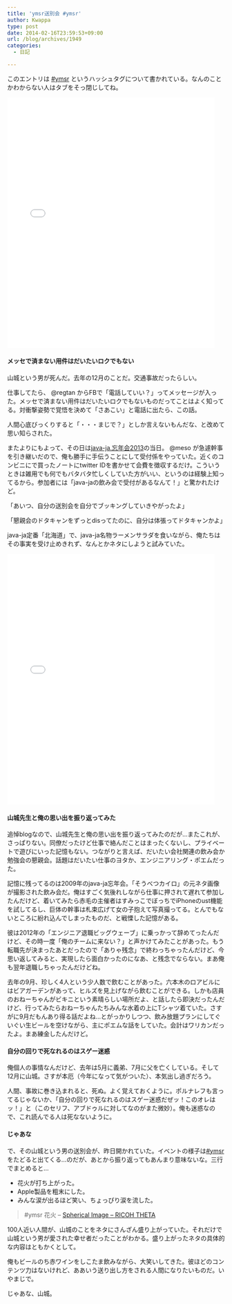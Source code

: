 ```yaml
---
title: 'ymsr送別会 #ymsr'
author: Kwappa
type: post
date: 2014-02-16T23:59:53+09:00
url: /blog/archives/1949
categories:
  - 日記

---
```

このエントリは <a href="https://twitter.com/search?q=%23ymsr" target="_blank" rel="noopener noreferrer">#ymsr</a> というハッシュタグについて書かれている。なんのことかわからない人はタブをそっ閉じしてね。

<!--more-->


  
<iframe src="//instagram.com/p/keg0DuC-vn/embed/" width="480" height="580" frameborder="0" scrolling="no" allowtransparency="true"></iframe>

#### メッセで済まない用件はだいたいロクでもない

山城という男が死んだ。去年の12月のことだ。交通事故だったらしい。

仕事してたら、 @regtan からFBで「電話していい？」ってメッセージが入った。メッセで済まない用件はだいたいロクでもないものだってことはよく知ってる。対衝撃姿勢で覚悟を決めて「さあこい」と電話に出たら、この話。

人間心底びっくりすると「・・・まじで？」としか言えないもんだな、と改めて思い知らされた。

またよりにもよって、その日は<a href="http://connpass.com/event/4006/" target="_blank" rel="noopener noreferrer">java-ja.忘年会2013</a>の当日。 @meso が急遽幹事を引き継いだので、俺も勝手に手伝うことにして受付係をやっていた。近くのコンビニにで買ったノートにtwitter IDを書かせて会費を徴収するだけ。こういうときは雑用でも何でもバタバタ忙しくしていた方がいい、というのは経験上知ってるから。参加者には「java-jaの飲み会で受付があるなんて！」と驚かれたけど。

「あいつ、自分の送別会を自分でブッキングしていきやがったよ」

「懇親会のドタキャンをずっとdisってたのに、自分は体張ってドタキャンかよ」

java-ja定番「北海道」で、java-ja名物ラーメンサラダを食いながら、俺たちはその事実を受け止めきれず、なんとかネタにしようと試みていた。

<iframe src="//instagram.com/p/hf2x-LC-i_/embed/" width="480" height="580" frameborder="0" scrolling="no" allowtransparency="true"></iframe>

#### 山城先生と俺の思い出を振り返ってみた

追悼blogなので、山城先生と俺の思い出を振り返ってみたのだが…またこれが、さっぱりない。同僚だったけど仕事で絡んだことはまったくないし、プライベートで遊びにいった記憶もない。つながりと言えば、だいたい会社関連の飲み会か勉強会の懇親会。話題はだいたい仕事のヨタか、エンジニアリング・ポエムだった。

記憶に残ってるのは2009年のjava-ja忘年会。「そうべつカイロ」の元ネタ画像が撮影された飲み会だ。俺はすごく気後れしながら仕事に押されて遅れて参加したんだけど、着いてみたら赤毛の主催者はすみっこでぼっちでiPhoneのust機能を試してるし、巨体の幹事は札束広げて女の子抱えて写真撮ってる。とんでもないところに紛れ込んでしまったものだ、と戦慄した記憶がある。

彼は2012年の「エンジニア退職ビッグウェーブ」に乗っかって辞めてったんだけど、その時一度「俺のチームに来ない？」と声かけてみたことがあった。もう転職先が決まったあとだったので「ありゃ残念」で終わっちゃったんだけど、今思い返してみると、実現したら面白かったのになあ、と残念でならない。まあ俺も翌年退職しちゃったんだけどね。

去年の9月、珍しく4人という少人数で飲むことがあった。六本木のロアビルにはビアガーデンがあって、ヒルズを見上げながら飲むことができる。しかも店員のおねーちゃんがビキニという素晴らしい場所だよ、と話したら即決だったんだけど、行ってみたらおねーちゃんたちみんな水着の上にTシャツ着ていた。さすがに9月だもんあり得る話だよね…とがっかりしつつ、飲み放題プランにしてぐいぐい生ビールを空けながら、主にポエムな話をしていた。会計はワリカンだったよ。まあ練金したんだけど。

#### 自分の回りで死なれるのはスゲー迷惑

俺個人の事情なんだけど、去年は5月に義弟、7月に父を亡くしている。そして12月に山城。さすが本厄（今年になって気がついた）、本気出し過ぎだろう。

人間、事故に巻き込まれると、死ぬ。よく覚えておくように。ポルナレフも言ってるじゃないか、「自分の回りで死なれるのはスゲー迷惑だぜッ！このオレはッ！」と（このセリフ、アブドゥルに対してなのがまた微妙）。俺も迷惑なので、これ読んでる人は死なないように。

#### じゃあな

で、その山城という男の送別会が、昨日開かれていた。イベントの様子は<a href="https://twitter.com/search?q=%23ymsr" target="_blank" rel="noopener noreferrer">#ymsr</a>をたどると出てくる…のだが、あとから振り返ってもあんまり意味ないな。三行でまとめると…

  * 花火が打ち上がった。
  * Apple製品を粗末にした。
  * みんな涙が出るほど笑い、ちょっぴり涙を流した。

<blockquote data-width="500" data-height="375" class="ricoh-theta-spherical-image" >
  <p>
    #ymsr 花火 &#8211; <a href="https://theta360.com/s/8N6" target="_blank" rel="noopener noreferrer">Spherical Image &#8211; RICOH THETA</a>
  </p>
</blockquote>



100人近い人間が、山城のことをネタにさんざん盛り上がっていた。それだけで山城という男が愛された幸せ者だったことがわかる。盛り上がったネタの具体的な内容はともかくとして。

俺もビールのち赤ワインをしこたま飲みながら、大笑いしてきた。彼ほどのコンテンツ力はないけれど、ああいう送り出し方をされる人間になりたいものだ。いやまじで。

じゃあな、山城。
